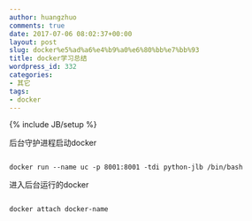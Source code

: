 ```yaml
---
author: huangzhuo
comments: true
date: 2017-07-06 08:02:37+00:00
layout: post
slug: docker%e5%ad%a6%e4%b9%a0%e6%80%bb%e7%bb%93
title: docker学习总结
wordpress_id: 332
categories:
- 其它
tags:
- docker
---
```

{% include JB/setup %}

后台守护进程启动docker

```

docker run --name uc -p 8001:8001 -tdi python-jlb /bin/bash

```

进入后台运行的docker

```

docker attach docker-name

```


